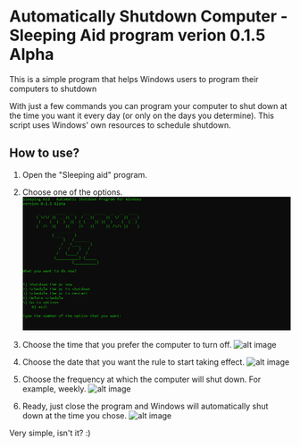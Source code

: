 <h1> Automatically Shutdown Computer - Sleeping Aid program verion 0.1.5 Alpha </h1>

This is a simple program that helps Windows users to program their computers to shutdown

With just a few commands you can program your computer to shut down at the time you want it every day (or only on the days you determine). This script uses Windows' own resources to schedule shutdown.

<h2> How to use? </h2>

1. Open the "Sleeping aid" program.

2. Choose one of the options.
![alt image](/resources/presentation.png)
3. Choose the time that you prefer the computer to turn off.
![alt image](/resources/first-option.jpg.png)
4. Choose the date that you want the rule to start taking effect.
![alt image](/resources/secound-option.png)
5. Choose the frequency at which the computer will shut down. For example, weekly.
![alt image](/resources/third-option.png)
6. Ready, just close the program and Windows will automatically shut down at the time you chose.
![alt image](/resources/last-option.png)

Very simple, isn't it? :)
